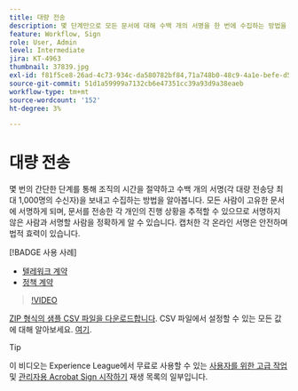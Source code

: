 ```yaml
---
title: 대량 전송
description: 몇 단계만으로 모든 문서에 대해 수백 개의 서명을 한 번에 수집하는 방법을 살펴보세요
feature: Workflow, Sign
role: User, Admin
level: Intermediate
jira: KT-4963
thumbnail: 37839.jpg
exl-id: f81f5ce8-26ad-4c73-934c-da580782bf84,71a748b0-48c9-4a1e-befe-d5f311d6c05e
source-git-commit: 51d1a59999a7132cb6e47351cc39a93d9a38eaeb
workflow-type: tm+mt
source-wordcount: '152'
ht-degree: 3%

---
```


# 대량 전송

몇 번의 간단한 단계를 통해 조직의 시간을 절약하고 수백 개의 서명(각 대량 전송당 최대 1,000명의 수신자)을 보내고 수집하는 방법을 알아봅니다. 모든 사람이 고유한 문서에 서명하게 되며, 문서를 전송한 각 개인의 진행 상황을 추적할 수 있으므로 서명하지 않은 사람과 서명할 사람을 정확하게 알 수 있습니다. 캡처한 각 온라인 서명은 안전하며 법적 효력이 있습니다.

[!BADGE 사용 사례]

* [텔레워크 계약](https://experienceleague.adobe.com/docs/document-cloud-learn/sign-learning-hub/expand/recipes/gov/usecasegovtelework.html?lang=en)
* [정책 계약](https://experienceleague.adobe.com/docs/document-cloud-learn/sign-learning-hub/expand/recipes/com/usecasecompolicy.html?lang=en)

>[!VIDEO](https://video.tv.adobe.com/v/33655?quality=12&learn=on&hidetitle=true)

[ZIP 형식의 샘플 CSV 파일을 다운로드합니다](../assets/sendInBulkSample.zip). CSV 파일에서 설정할 수 있는 모든 값에 대해 알아보세요. [여기](https://helpx.adobe.com/sign/adv-user/send-in-bulk/send-with-csv.html).

>[!TIP]
>
이 비디오는 Experience League에서 무료로 사용할 수 있는 [사용자를 위한 고급 작업](https://experienceleague.adobe.com/en/playlists/acrobat-sign-perform-advanced-tasks-business-users) 및 [관리자용 Acrobat Sign 시작하기](https://experienceleague.adobe.com/en/playlists/acrobat-sign-get-started-administrators) 재생 목록의 일부입니다.
